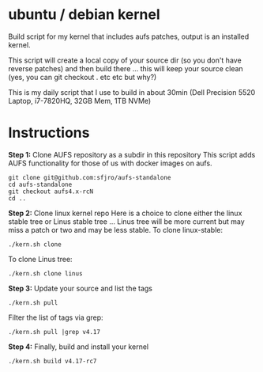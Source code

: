 # ubuntu / debian kernel
Build script for my kernel that includes aufs patches, output is an installed kernel.

This script will create a local copy of your source dir (so you don't have reverse patches) and then build there ... this will keep your source clean (yes, you can git checkout . etc etc but why?)

This is my daily script that I use to build in about 30min (Dell Precision 5520 Laptop, i7-7820HQ, 32GB Mem, 1TB NVMe)

# Instructions

**Step 1:** Clone AUFS repository as a subdir in this repository
This script adds AUFS functionality for those of us with docker images on aufs.

```
git clone git@github.com:sfjro/aufs-standalone
cd aufs-standalone
git checkout aufs4.x-rcN
cd ..
```

**Step 2:** Clone linux kernel repo
Here is a choice to clone either the linux stable tree or Linus stable tree ... Linus tree will be more current but may miss a patch or two and may be less stable.
To clone linux-stable:
```
./kern.sh clone
```

To clone Linus tree:
```
./kern.sh clone linus
```

**Step 3:** Update your source and list the tags
```
./kern.sh pull
```

Filter the list of tags via grep:
```
./kern.sh pull |grep v4.17
```

**Step 4:** Finally, build and install your kernel
```
./kern.sh build v4.17-rc7
```
